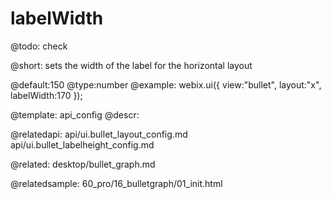 labelWidth
=============

@todo:
	check 


@short:
	sets the width of the label for the horizontal layout

@default:150
@type:number 
@example:
webix.ui({
    view:"bullet", 
    layout:"x",
    labelWidth:170
});

@template:	api_config
@descr:

@relatedapi:
api/ui.bullet_layout_config.md
api/ui.bullet_labelheight_config.md

@related:
desktop/bullet_graph.md

@relatedsample:
60_pro/16_bulletgraph/01_init.html
